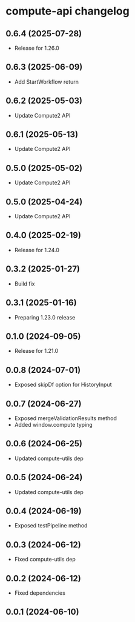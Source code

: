 # compute-api changelog

## 0.6.4 (2025-07-28)

- Release for 1.26.0

## 0.6.3 (2025-06-09)

- Add StartWorkflow return

## 0.6.2 (2025-05-03)

- Update Compute2 API

## 0.6.1 (2025-05-13)

- Update Compute2 API

## 0.5.0 (2025-05-02)

- Update Compute2 API

## 0.5.0 (2025-04-24)

- Update Compute2 API

## 0.4.0 (2025-02-19)

- Release for 1.24.0

## 0.3.2 (2025-01-27)

- Build fix

## 0.3.1 (2025-01-16)

- Preparing 1.23.0 release

## 0.1.0 (2024-09-05)

- Release for 1.21.0

## 0.0.8 (2024-07-01)

- Exposed skipDf option for HistoryInput

## 0.0.7 (2024-06-27)

- Exposed mergeValidationResults method
- Added window.compute typing

## 0.0.6 (2024-06-25)

- Updated compute-utils dep

## 0.0.5 (2024-06-24)

- Updated compute-utils dep

## 0.0.4 (2024-06-19)

- Exposed testPipeline method

## 0.0.3 (2024-06-12)

- Fixed compute-utils dep

## 0.0.2 (2024-06-12)

- Fixed dependencies

## 0.0.1 (2024-06-10)
